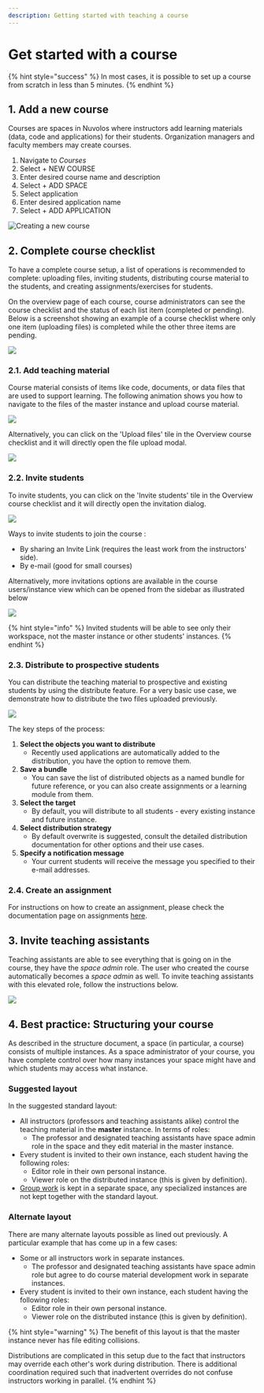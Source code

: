```yaml
---
description: Getting started with teaching a course
---
```


# Get started with a course

{% hint style="success" %}
In most cases, it is possible to set up a course from scratch in less than 5 minutes.
{% endhint %}

## 1. Add a new course

Courses are spaces in Nuvolos where instructors add learning materials \(data, code and applications\) for their students. Organization managers and faculty members may create courses.

1. Navigate to _Courses_
2. Select + NEW COURSE 
3. Enter desired course name and description
4. Select + ADD SPACE
5. Select application
6. Enter desired application name
7. Select + ADD APPLICATION

![Creating a new course](../../.gitbook/assets/new_course_ed.gif)

## 2. Complete course checklist

To have a complete course setup, a list of operations is recommended to complete: uploading files, inviting students, distributing course material to the students, and creating assignments/exercises for students.

On the overview page of each course, course administrators can see the course checklist and the status of each list item \(completed or pending\). Below is a screenshot showing an example of a course checklist where only one item \(uploading files\) is completed while the other three items are pending.

![](../../.gitbook/assets/screen-shot-2021-05-20-at-3.02.08-pm.png)

###      2.1. Add teaching material

Course material consists of items like code, documents, or data files that are used to support learning. The following animation shows you how to navigate to the files of the master instance and upload course material.

![](../../.gitbook/assets/upload_tm_ed.gif)

Alternatively, you can click on the 'Upload files' tile in the Overview course checklist and it will directly open the file upload modal.

![](../../.gitbook/assets/screen-shot-2021-05-20-at-3.28.02-pm.png)

###      2.2. Invite students

To invite students, you can click on the 'Invite students' tile in the Overview course checklist and it will directly open the invitation dialog.

![](../../.gitbook/assets/screen-shot-2021-05-20-at-3.31.09-pm.png)

Ways to invite students to join the course :

* By sharing an Invite Link \(requires the least work from the instructors' side\).
* By e-mail \(good for small courses\)

Alternatively, more invitations options are available in the course users/instance view which can be opened from the sidebar as illustrated below

![](../../.gitbook/assets/screen-shot-2021-05-25-at-1.06.21-pm.png)

{% hint style="info" %}
Invited students will be able to see only their workspace, not the master instance or other students' instances.
{% endhint %}

###     2.3. Distribute to prospective students

You can distribute the teaching material to prospective and existing students by using the distribute feature. For a very basic use case, we demonstrate how to distribute the two files uploaded previously.

![](../../.gitbook/assets/distribute_tm_ed.gif)

The key steps of the process:

1. **Select the objects you want to distribute**
   * Recently used applications are automatically added to the distribution, you have the option to remove them.
2. **Save a bundle**
   * You can save the list of distributed objects as a named bundle for future reference, or you can also create assignments or a learning module from them.
3. **Select the target**
   * By default, you will distribute to all students - every existing instance and future instance.
4. **Select distribution strategy**
   * By default overwrite is suggested, consult the detailed distribution documentation for other options and their use cases.
5. **Specify a notification message**
   * Your current students will receive the message you specified to their e-mail addresses. 

###     2.4. Create an assignment

For instructions on how to create an assignment, please check the documentation page on assignments [here](assignments.md).

## 3. Invite teaching assistants

Teaching assistants are able to see everything that is going on in the course, they have the _space admin_ role. The user who created the course automatically becomes a _space admin_ as well. To invite teaching assistants with this elevated role, follow the instructions below.

![](../../.gitbook/assets/invite_ta_ed.gif)

## 4. Best practice: Structuring your course

As described in the structure document, a space \(in particular, a course\) consists of multiple instances. As a space administrator of your course, you have complete control over how many instances your space might have and which students may access what instance.

### Suggested layout

In the suggested standard layout:

* All instructors \(professors and teaching assistants alike\) control the teaching material in the **master** instance. In terms of roles:
  * The professor and designated teaching assistants have space admin role in the space and they edit material in the master instance.
* Every student is invited to their own instance, each student having the following roles:
  * Editor role in their own personal instance.
  * Viewer role on the distributed instance \(this is given by definition\).
* [Group work](set-up-group-work/) is kept in a separate space, any specialized instances are not kept together with the standard layout.

### **Alternate layout**

There are many alternate layouts possible as lined out previously. A particular example that has come up in a few cases:

* Some or all instructors work in separate instances.
  * The professor and designated teaching assistants have space admin role but agree to do course material development work in separate instances.
* Every student is invited to their own instance, each student having the following roles:
  * Editor role in their own personal instance.
  * Viewer role on the distributed instance \(this is given by definition\).

{% hint style="warning" %}
The benefit of this layout is that the master instance never has file editing collisions.

Distributions are complicated in this setup due to the fact that instructors may override each other's work during distribution. There is additional coordination required such that inadvertent overrides do not confuse instructors working in parallel.
{% endhint %}

